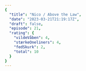 ```yaml
---
{
  "title": "Nico / Above the Law",
  "date": "2023-03-21T21:19:17Z",
  "draft": false,
  "episode": 21,
  "rating": {
    "vildeVåben": 4,
    "stærkeOneliners": 4,
    "fedSkurk": 2,
    "total": 10
  }
}
---
```


